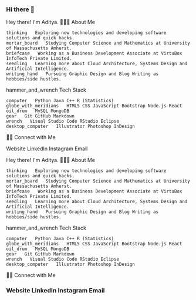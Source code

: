 ### Hi there 👋

Hey there! I'm Aditya.
👨🏻‍💻  About Me

    thinking   Exploring new technologies and developing software solutions and quick hacks.
    mortar_board   Studying Computer Science and Mathematics at University of Massachusetts Amherst.
    briefcase   Working as a Business Development Associate at VirtuBox InfoTech Private Limited.
    seedling   Learning more about Cloud Architecture, Systems Design and Artificial Intelligence.
    writing_hand   Pursuing Graphic Design and Blog Writing as hobbies/side hustles.

hammer_and_wrench  Tech Stack

    computer   Python Java C++ R (Statistics)
    globe_with_meridians   HTML5 CSS JavaScript Bootstrap Node.js React
    oil_drum   MySQL MongoDB
    gear   Git GitHub Markdown
    wrench   Visual Studio Code RStudio Eclipse
    desktop_computer   Illustrator Photoshop InDesign



🤝🏻  Connect with Me

Website LinkedIn Instagram Email 

Hey there! I'm Aditya.
👨🏻‍💻  About Me

    thinking   Exploring new technologies and developing software solutions and quick hacks.
    mortar_board   Studying Computer Science and Mathematics at University of Massachusetts Amherst.
    briefcase   Working as a Business Development Associate at VirtuBox InfoTech Private Limited.
    seedling   Learning more about Cloud Architecture, Systems Design and Artificial Intelligence.
    writing_hand   Pursuing Graphic Design and Blog Writing as hobbies/side hustles.

hammer_and_wrench  Tech Stack

    computer   Python Java C++ R (Statistics)
    globe_with_meridians   HTML5 CSS JavaScript Bootstrap Node.js React
    oil_drum   MySQL MongoDB
    gear   Git GitHub Markdown
    wrench   Visual Studio Code RStudio Eclipse
    desktop_computer   Illustrator Photoshop InDesign



🤝🏻  Connect with Me

### Website LinkedIn Instagram Email


<!--
**sansito84/sansito84** is a ✨ _special_ ✨ repository because its `README.md` (this file) appears on your GitHub profile.

Here are some ideas to get you started:

- 🔭 I’m currently working on ...
- 🌱 I’m currently learning ...
- 👯 I’m looking to collaborate on ...
- 🤔 I’m looking for help with ...
- 💬 Ask me about ...
- 📫 How to reach me: ...
- 😄 Pronouns: ...
- ⚡ Fun fact: ...
-->
